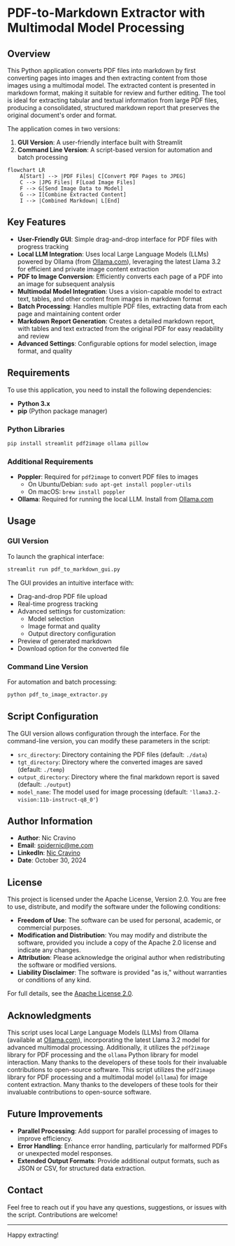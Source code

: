 # PDF-to-Markdown Extractor with Multimodal Model Processing

## Overview
This Python application converts PDF files into markdown by first converting pages into images and then extracting content from those images using a multimodal model. The extracted content is presented in markdown format, making it suitable for review and further editing. The tool is ideal for extracting tabular and textual information from large PDF files, producing a consolidated, structured markdown report that preserves the original document's order and format.

The application comes in two versions:
1. **GUI Version**: A user-friendly interface built with Streamlit
2. **Command Line Version**: A script-based version for automation and batch processing

```mermaid
flowchart LR
    A[Start] --> |PDF Files| C[Convert PDF Pages to JPEG]
    C --> |JPG Files| F[Load Image Files]
    F --> G[Send Image Data to Model]
    G --> I[Combine Extracted Content]
    I --> |Combined Markdown| L[End]
```

## Key Features
- **User-Friendly GUI**: Simple drag-and-drop interface for PDF files with progress tracking
- **Local LLM Integration**: Uses local Large Language Models (LLMs) powered by Ollama (from [Ollama.com](https://ollama.com)), leveraging the latest Llama 3.2 for efficient and private image content extraction
- **PDF to Image Conversion**: Efficiently converts each page of a PDF into an image for subsequent analysis
- **Multimodal Model Integration**: Uses a vision-capable model to extract text, tables, and other content from images in markdown format
- **Batch Processing**: Handles multiple PDF files, extracting data from each page and maintaining content order
- **Markdown Report Generation**: Creates a detailed markdown report, with tables and text extracted from the original PDF for easy readability and review
- **Advanced Settings**: Configurable options for model selection, image format, and quality

## Requirements
To use this application, you need to install the following dependencies:

- **Python 3.x**
- **pip** (Python package manager)

### Python Libraries
```sh
pip install streamlit pdf2image ollama pillow
```

### Additional Requirements
- **Poppler**: Required for `pdf2image` to convert PDF files to images
  - On Ubuntu/Debian: `sudo apt-get install poppler-utils`
  - On macOS: `brew install poppler`
- **Ollama**: Required for running the local LLM. Install from [Ollama.com](https://ollama.com)

## Usage

### GUI Version
To launch the graphical interface:
```sh
streamlit run pdf_to_markdown_gui.py
```

The GUI provides an intuitive interface with:
- Drag-and-drop PDF file upload
- Real-time progress tracking
- Advanced settings for customization:
  - Model selection
  - Image format and quality
  - Output directory configuration
- Preview of generated markdown
- Download option for the converted file

### Command Line Version
For automation and batch processing:
```sh
python pdf_to_image_extractor.py
```

## Script Configuration
The GUI version allows configuration through the interface. For the command-line version, you can modify these parameters in the script:
- `src_directory`: Directory containing the PDF files (default: `./data`)
- `tgt_directory`: Directory where the converted images are saved (default: `./temp`)
- `output_directory`: Directory where the final markdown report is saved (default: `./output`)
- `model_name`: The model used for image processing (default: `'llama3.2-vision:11b-instruct-q8_0'`)

## Author Information
- **Author**: Nic Cravino
- **Email**: [spidernic@me.com](mailto:spidernic@me.com) 
- **LinkedIn**: [Nic Cravino](https://www.linkedin.com/in/nic-cravino)
- **Date**: October 30, 2024

## License
This project is licensed under the Apache License, Version 2.0. You are free to use, distribute, and modify the software under the following conditions:

- **Freedom of Use**: The software can be used for personal, academic, or commercial purposes.
- **Modification and Distribution**: You may modify and distribute the software, provided you include a copy of the Apache 2.0 license and indicate any changes.
- **Attribution**: Please acknowledge the original author when redistributing the software or modified versions.
- **Liability Disclaimer**: The software is provided "as is," without warranties or conditions of any kind.

For full details, see the [Apache License 2.0](https://www.apache.org/licenses/LICENSE-2.0).

## Acknowledgments
This script uses local Large Language Models (LLMs) from Ollama (available at [Ollama.com](https://ollama.com)), incorporating the latest Llama 3.2 model for advanced multimodal processing. Additionally, it utilizes the `pdf2image` library for PDF processing and the `ollama` Python library for model interaction. Many thanks to the developers of these tools for their invaluable contributions to open-source software.
This script utilizes the `pdf2image` library for PDF processing and a multimodal model (`ollama`) for image content extraction. Many thanks to the developers of these tools for their invaluable contributions to open-source software.

## Future Improvements
- **Parallel Processing**: Add support for parallel processing of images to improve efficiency.
- **Error Handling**: Enhance error handling, particularly for malformed PDFs or unexpected model responses.
- **Extended Output Formats**: Provide additional output formats, such as JSON or CSV, for structured data extraction.

## Contact
Feel free to reach out if you have any questions, suggestions, or issues with the script. Contributions are welcome!

---

Happy extracting!

